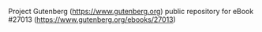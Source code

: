 Project Gutenberg (https://www.gutenberg.org) public repository for eBook #27013 (https://www.gutenberg.org/ebooks/27013)
